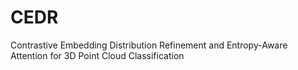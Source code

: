 # CEDR
Contrastive Embedding Distribution Refinement and Entropy-Aware Attention for 3D Point Cloud Classification
